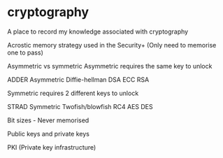 # cryptography
A place to record my knowledge associated with cryptography

Acrostic memory strategy used in the Security+ (Only need to memorise one to pass)

Asymmetric vs symmetric
Asymmetric requires the same key to unlock

ADDER
Asymmetric
Diffie-hellman
DSA
ECC
RSA

Symmetric requires 2 different keys to unlock

STRAD
Symmetric
Twofish/blowfish
RC4
AES
DES

Bit sizes - Never memorised

Public keys and private keys

PKI (Private key infrastructure)

